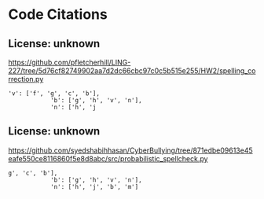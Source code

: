 # Code Citations

## License: unknown
https://github.com/pfletcherhill/LING-227/tree/5d76cf82749902aa7d2dc66cbc97c0c5b515e255/HW2/spelling_correction.py

```
'v': ['f', 'g', 'c', 'b'],
            'b': ['g', 'h', 'v', 'n'],
            'n': ['h', 'j
```


## License: unknown
https://github.com/syedshabihhasan/CyberBullying/tree/871edbe09613e45eafe550ce8116860f5e8d8abc/src/probabilistic_spellcheck.py

```
g', 'c', 'b'],
            'b': ['g', 'h', 'v', 'n'],
            'n': ['h', 'j', 'b', 'm']
```

